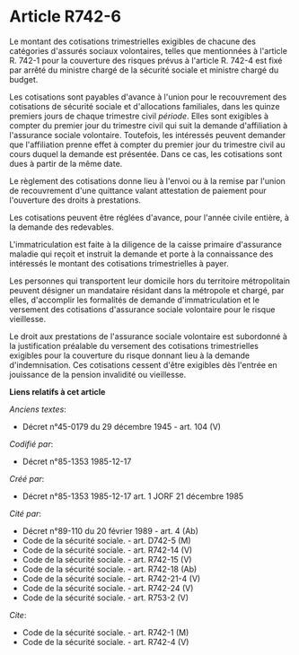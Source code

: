 # Article R742-6

Le montant des cotisations trimestrielles exigibles de chacune des catégories d'assurés sociaux volontaires, telles que
mentionnées à l'article R. 742-1 pour la couverture des risques prévus à l'article R. 742-4 est fixé par arrêté du ministre
chargé de la sécurité sociale et ministre chargé du budget.

Les cotisations sont payables d'avance à l'union pour le recouvrement des cotisations de sécurité sociale et d'allocations
familiales, dans les quinze premiers jours de chaque trimestre civil *période*. Elles sont exigibles à compter du premier
jour du trimestre civil qui suit la demande d'affiliation à l'assurance sociale volontaire. Toutefois, les intéressés peuvent
demander que l'affiliation prenne effet à compter du premier jour du trimestre civil au cours duquel la demande est
présentée. Dans ce cas, les cotisations sont dues à partir de la même date.

Le règlement des cotisations donne lieu à l'envoi ou à la remise par l'union de recouvrement d'une quittance valant
attestation de paiement pour l'ouverture des droits à prestations.

Les cotisations peuvent être réglées d'avance, pour l'année civile entière, à la demande des redevables.

L'immatriculation est faite à la diligence de la caisse primaire d'assurance maladie qui reçoit et instruit la demande et
porte à la connaissance des intéressés le montant des cotisations trimestrielles à payer.

Les personnes qui transportent leur domicile hors du territoire métropolitain peuvent désigner un mandataire résidant dans la
métropole et chargé, par elles, d'accomplir les formalités de demande d'immatriculation et le versement des cotisations
d'assurance sociale volontaire pour le risque vieillesse.

Le droit aux prestations de l'assurance sociale volontaire est subordonné à la justification préalable du versement des
cotisations trimestrielles exigibles pour la couverture du risque donnant lieu à la demande d'indemnisation. Ces cotisations
cessent d'être exigibles dès l'entrée en jouissance de la pension invalidité ou vieillesse.

**Liens relatifs à cet article**

_Anciens textes_:

  - Décret n°45-0179 du 29 décembre 1945 - art. 104 (V)

_Codifié par_:

  - Décret n°85-1353 1985-12-17

_Créé par_:

  - Décret n°85-1353 1985-12-17 art. 1 JORF 21 décembre 1985

_Cité par_:

  - Décret n°89-110 du 20 février 1989 - art. 4 (Ab)
  - Code de la sécurité sociale. - art. D742-5 (M)
  - Code de la sécurité sociale. - art. R742-14 (V)
  - Code de la sécurité sociale. - art. R742-15 (V)
  - Code de la sécurité sociale. - art. R742-18 (Ab)
  - Code de la sécurité sociale. - art. R742-21-4 (V)
  - Code de la sécurité sociale. - art. R742-24 (V)
  - Code de la sécurité sociale. - art. R753-2 (V)

_Cite_:

  - Code de la sécurité sociale. - art. R742-1 (M)
  - Code de la sécurité sociale. - art. R742-4 (V)
